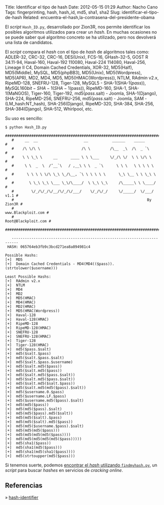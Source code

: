 Title: Identificar el tipo de hash
Date: 2012-05-15 01:29
Author: Nacho Cano
Tags: fingerprinting, hash, hash_id, md5, sha1, sha2
Slug: identificar-el-tipo-de-hash
Related: encuentra-el-hash,la-contrasena-del-presidente-obama

El _script_ `Hash_ID.py`, desarrollado por Zion3R, nos permite
identificar los posibles algoritmos utilizados para crear un _hash_. En
muchas ocasiones no se puede saber qué algoritmo concreto se ha
utilizado, pero nos devolverá una lista de candidatos.

El _script_ compara el _hash_ con el tipo de _hash_ de algoritmos tales
como: ADLER-32, CRC-32, CRC-16, DES(Unix), FCS-16, GHash-32-5, GOST R
34.11-94, Haval-160, Haval-192 110080, Haval-224 114080, Haval-256,
Lineage II C4, Domain Cached Credentials, XOR-32, MD5(Half),
MD5(Middle), MySQL, MD5(phpBB3), MD5(Unix), MD5(Wordpress), MD5(APR),
MD2, MD4, MD5, MD5(HMAC(Wordpress)), NTLM, RAdmin v2.x, RipeMD-128,
SNEFRU-128, Tiger-128, MySQL5 - SHA-1(SHA-1($pass)), MySQL 160bit -
SHA-1(SHA-1($pass)), RipeMD-160, SHA-1, SHA-1(MaNGOS), Tiger-160,
Tiger-192, md5($pass.$salt) - Joomla, SHA-1(Django), SHA-224,
RipeMD-256, SNEFRU-256, md5($pass.$salt) - Joomla, SAM -
(LM_hash:NT_hash), SHA-256(Django), RipeMD-320, SHA-384, SHA-256,
SHA-384(Django), SHA-512, Whirlpool, etc.

Su uso es sencillo:

    $ python Hash_ID.py
       #########################################################################
       #     __  __                     __           ______    _____           #
       #    /\ \/\ \                   /\ \         /\__  _\  /\  _ `\         #
       #    \ \ \_\ \     __      ____ \ \ \___     \/_/\ \/  \ \ \/\ \        #
       #     \ \  _  \  /’__`\   / ,__\ \ \  _ `\      \ \ \   \ \ \ \ \       #
       #      \ \ \ \ \/\ \_\ \_/\__, `\ \ \ \ \ \      \_\ \__ \ \ \_\ \      #
       #       \ \_\ \_\ \___ \_\/\____/  \ \_\ \_\     /\_____\ \ \____/      #
       #        \/_/\/_/\/__/\/_/\/___/    \/_/\/_/     \/_____/  \/___/  v1.1 #
       #                                                             By Zion3R #
       #                                                    www.Blackploit.com #
       #                                                   Root@Blackploit.com #
       #########################################################################

       -------------------------------------------------------------------------
     HASH: 065764eb3fb9c3bcd271ea8a894981c4

    Possible Hashs:
    [+]  MD5
    [+]  Domain Cached Credentials - MD4(MD4(($pass)).(strtolower($username)))

    Least Possible Hashs:
    [+]  RAdmin v2.x
    [+]  NTLM
    [+]  MD4
    [+]  MD2
    [+]  MD5(HMAC)
    [+]  MD4(HMAC)
    [+]  MD2(HMAC)
    [+]  MD5(HMAC(Wordpress))
    [+]  Haval-128
    [+]  Haval-128(HMAC)
    [+]  RipeMD-128
    [+]  RipeMD-128(HMAC)
    [+]  SNEFRU-128
    [+]  SNEFRU-128(HMAC)
    [+]  Tiger-128
    [+]  Tiger-128(HMAC)
    [+]  md5($pass.$salt)
    [+]  md5($salt.$pass)
    [+]  md5($salt.$pass.$salt)
    [+]  md5($salt.$pass.$username)
    [+]  md5($salt.md5($pass))
    [+]  md5($salt.md5($pass))
    [+]  md5($salt.md5($pass.$salt))
    [+]  md5($salt.md5($pass.$salt))
    [+]  md5($salt.md5($salt.$pass))
    [+]  md5($salt.md5(md5($pass).$salt))
    [+]  md5($username.0.$pass)
    [+]  md5($username.LF.$pass)
    [+]  md5($username.md5($pass).$salt)
    [+]  md5(md5($pass))
    [+]  md5(md5($pass).$salt)
    [+]  md5(md5($pass).md5($salt))
    [+]  md5(md5($salt).$pass)
    [+]  md5(md5($salt).md5($pass))
    [+]  md5(md5($username.$pass).$salt)
    [+]  md5(md5(md5($pass)))
    [+]  md5(md5(md5(md5($pass))))
    [+]  md5(md5(md5(md5(md5($pass)))))
    [+]  md5(sha1($pass))
    [+]  md5(sha1(md5($pass)))
    [+]  md5(sha1(md5(sha1($pass))))
    [+]  md5(strtoupper(md5($pass)))

Si tenemos suerte, podemos [encontrar el _hash_ utilizando
`findmyhash.py`][encontrar el hash utilizando findmyhash.py],
un _script_ para buscar _hashes_ en servicios de
_cracking online_.

Referencias
-----------

» [hash-identifier][]

  [encontrar el hash utilizando findmyhash.py]: {filename}/hack/encuentra-el-hash.md
    "encuentra el hash"
  [hash-identifier]: http://code.google.com/p/hash-identifier/
    "hash-identifier"
